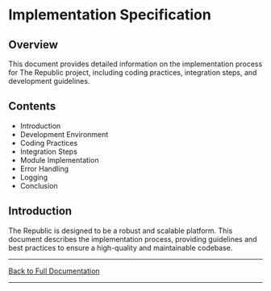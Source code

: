 # Implementation Specification

## Overview

This document provides detailed information on the implementation process for The Republic project, including coding practices, integration steps, and development guidelines.

## Contents

- Introduction
- Development Environment
- Coding Practices
- Integration Steps
- Module Implementation
- Error Handling
- Logging
- Conclusion

## Introduction

The Republic is designed to be a robust and scalable platform. This document describes the implementation process, providing guidelines and best practices to ensure a high-quality and maintainable codebase.

---

[Back to Full Documentation](./../README.md)

---
